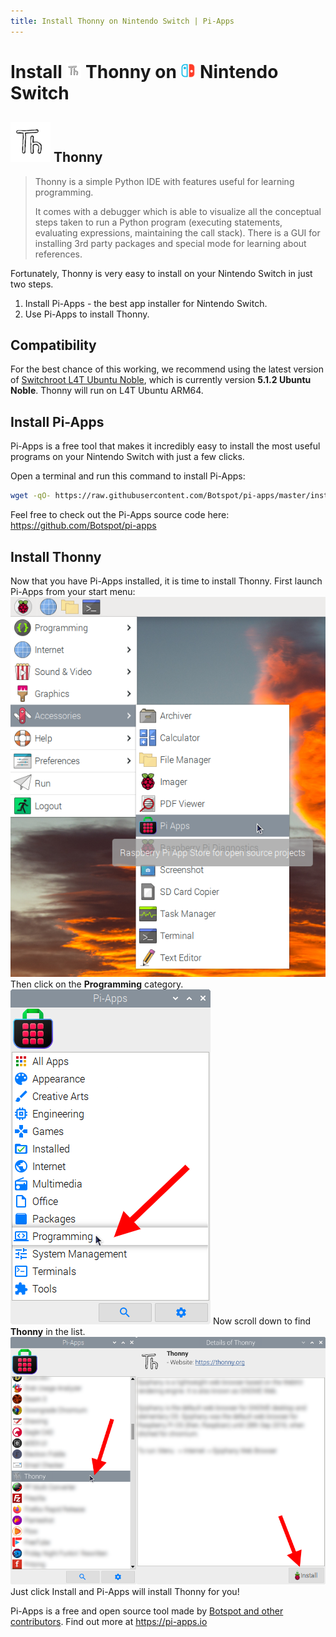 ```yaml
---
title: Install Thonny on Nintendo Switch | Pi-Apps
---
```

<div class="simple-install-content content">

# Install <img src="/img/app-icons/Thonny/icon-64.png" height=24> Thonny on <img src=/img/other-icons/switch-icon.svg height=24> Nintendo Switch

## <img src="/img/app-icons/Thonny/icon-64.png"> Thonny
> Thonny is a simple Python IDE with features useful for learning programming.
> 
> It comes with a debugger which is able to visualize all the conceptual steps
> taken to run a Python program (executing statements, evaluating expressions,
> maintaining the call stack). There is a GUI for installing 3rd party packages
> and special mode for learning about references.

Fortunately, Thonny is very easy to install on your Nintendo Switch in just two steps.
1. Install Pi-Apps - the best app installer for Nintendo Switch.
2. Use Pi-Apps to install Thonny.
</div>
<div class="simple-install-content content">

## Compatibility
For the best chance of this working, we recommend using the latest version of [Switchroot L4T Ubuntu Noble](https://wiki.switchroot.org/wiki/linux/l4t-ubuntu-noble-installation-guide), which is currently version **5.1.2 Ubuntu Noble**.
Thonny will run on L4T Ubuntu ARM64.
</div>
<div class="simple-install-content content">

## Install Pi-Apps

Pi-Apps is a free tool that makes it incredibly easy to install the most useful programs on your Nintendo Switch with just a few clicks.

Open a terminal and run this command to install Pi-Apps:
```bash
wget -qO- https://raw.githubusercontent.com/Botspot/pi-apps/master/install | bash
```
Feel free to check out the Pi-Apps source code here: https://github.com/Botspot/pi-apps
</div>
<div class="simple-install-content content">

## Install Thonny

Now that you have Pi-Apps installed, it is time to install Thonny.
First launch Pi-Apps from your start menu:
<img src="/img/start-menu.png">
Then click on the <b>Programming</b> category.
<img src="/img/category-selections/Programming.png">
Now scroll down to find <b>Thonny</b> in the list.
<img src="/img/app-icons/Thonny/app-selection.png">
Just click Install and Pi-Apps will install Thonny for you!
</div>
<div class="simple-install-content content">

Pi-Apps is a free and open source tool made by [Botspot and other contributors](/about/#contributors). Find out more at https://pi-apps.io
</div>

